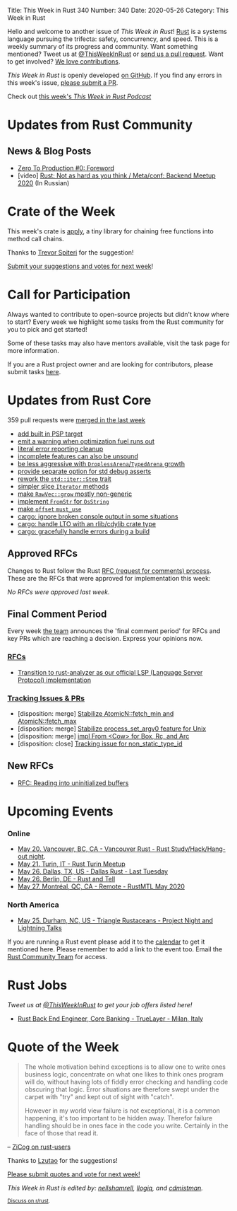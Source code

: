 Title: This Week in Rust 340
Number: 340
Date: 2020-05-26
Category: This Week in Rust

Hello and welcome to another issue of *This Week in Rust*!
[Rust](http://rust-lang.org) is a systems language pursuing the trifecta: safety, concurrency, and speed.
This is a weekly summary of its progress and community.
Want something mentioned? Tweet us at [@ThisWeekInRust](https://twitter.com/ThisWeekInRust) or [send us a pull request](https://github.com/cmr/this-week-in-rust).
Want to get involved? [We love contributions](https://github.com/rust-lang/rust/blob/master/CONTRIBUTING.md).

*This Week in Rust* is openly developed [on GitHub](https://github.com/cmr/this-week-in-rust).
If you find any errors in this week's issue, [please submit a PR](https://github.com/cmr/this-week-in-rust/pulls).

Check out [this week's *This Week in Rust Podcast*]()

# Updates from Rust Community

## News & Blog Posts

* [Zero To Production #0: Foreword](https://www.lpalmieri.com/posts/2020-05-24-zero-to-production-0-foreword/)
* [video] [Rust: Not as hard as you think / Meta/conf: Backend Meetup 2020](https://www.youtube.com/watch?v=n3kyvMVck_M) (In Russian)

# Crate of the Week

This week's crate is [apply](https://crates.io/crates/apply), a tiny library for chaining free functions into method call chains.

Thanks to [Trevor Spiteri](https://users.rust-lang.org/t/crate-of-the-week/2704/769) for the suggestion!

[Submit your suggestions and votes for next week][submit_crate]!

[submit_crate]: https://users.rust-lang.org/t/crate-of-the-week/2704

# Call for Participation

Always wanted to contribute to open-source projects but didn't know where to start?
Every week we highlight some tasks from the Rust community for you to pick and get started!

Some of these tasks may also have mentors available, visit the task page for more information.

If you are a Rust project owner and are looking for contributors, please submit tasks [here][guidelines].

[guidelines]: https://users.rust-lang.org/t/twir-call-for-participation/4821

# Updates from Rust Core

359 pull requests were [merged in the last week][merged]

[merged]: https://github.com/search?q=is%3Apr+org%3Arust-lang+is%3Amerged+merged%3A2020-05-11..2020-05-18

* [add built in PSP target](https://github.com/rust-lang/rust/pull/72062)
* [emit a warning when optimization fuel runs out](https://github.com/rust-lang/rust/pull/72067)
* [literal error reporting cleanup](https://github.com/rust-lang/rust/pull/72047)
* [incomplete features can also be unsound](https://github.com/rust-lang/rust/pull/72045)
* [be less aggressive with `DroplessArena`/`TypedArena` growth](https://github.com/rust-lang/rust/pull/71872)
* [provide separate option for std debug asserts](https://github.com/rust-lang/rust/pull/72146)
* [rework the `std::iter::Step` trait](https://github.com/rust-lang/rust/pull/69659)
* [simpler slice `Iterator` methods](https://github.com/rust-lang/rust/pull/72166)
* [make `RawVec::grow` mostly non-generic](https://github.com/rust-lang/rust/pull/72013)
* [implement `FromStr` for `OsString`](https://github.com/rust-lang/rust/pull/71662)
* [make `offset` `must_use`](https://github.com/rust-lang/rust/pull/72143)
* [cargo: ignore broken console output in some situations](https://github.com/rust-lang/cargo/pull/8236)
* [cargo: handle LTO with an rlib/cdylib crate type](https://github.com/rust-lang/cargo/pull/8254)
* [cargo: gracefully handle errors during a build](https://github.com/rust-lang/cargo/pull/8247)

## Approved RFCs

Changes to Rust follow the Rust [RFC (request for comments) process](https://github.com/rust-lang/rfcs#rust-rfcs). These
are the RFCs that were approved for implementation this week:

*No RFCs were approved last week.*

## Final Comment Period

Every week [the team](https://www.rust-lang.org/team.html) announces the
'final comment period' for RFCs and key PRs which are reaching a
decision. Express your opinions now.

### [RFCs](https://github.com/rust-lang/rfcs/labels/final-comment-period)

* [Transition to rust-analyzer as our official LSP (Language Server Protocol) implementation](https://github.com/rust-lang/rfcs/pull/2912)

### [Tracking Issues & PRs](https://github.com/rust-lang/rust/labels/final-comment-period)

* [disposition: merge] [Stabilize AtomicN::fetch_min and AtomicN::fetch_max](https://github.com/rust-lang/rust/pull/72324)
* [disposition: merge] [Stabilize process_set_argv0 feature for Unix](https://github.com/rust-lang/rust/pull/72123)
* [disposition: merge] [impl From <Cow\> for Box, Rc, and Arc](https://github.com/rust-lang/rust/pull/71447)
* [disposition: close] [Tracking issue for non_static_type_id](https://github.com/rust-lang/rust/issues/41875)

## New RFCs
* [RFC: Reading into uninitialized buffers](https://github.com/rust-lang/rfcs/pull/2930)

# Upcoming Events

### Online
* [May 20. Vancouver, BC, CA - Vancouver Rust - Rust Study/Hack/Hang-out night](https://www.meetup.com/Vancouver-Rust/events/qnrgnrybchbbc/).
* [May 21. Turin, IT - Rust Turin Meetup](https://community.mozilla.org/events/gruppo-di-studio-di-rust/)
* [May 26. Dallas, TX, US - Dallas Rust - Last Tuesday](https://www.meetup.com/Dallas-Rust/events/nppvrrybchbjc/)
* [May 26. Berlin, DE - Rust and Tell](https://www.meetup.com/Rust-Berlin/events/270319545/)
* [May 27. Montréal, QC, CA - Remote - RustMTL May 2020](https://www.meetup.com/Rust-Montreal/events/270635425)


### North America
* [May 25. Durham, NC, US - Triangle Rustaceans - Project Night and Lightning Talks](https://www.meetup.com/triangle-rustaceans/events/mfglwpybchbhc/)


If you are running a Rust event please add it to the [calendar] to get
it mentioned here. Please remember to add a link to the event too.
Email the [Rust Community Team][community] for access.

[calendar]: https://www.google.com/calendar/embed?src=apd9vmbc22egenmtu5l6c5jbfc%40group.calendar.google.com
[community]: mailto:community-team@rust-lang.org

# Rust Jobs

*Tweet us at [@ThisWeekInRust](https://twitter.com/ThisWeekInRust) to get your job offers listed here!*

* [Rust Back End Engineer, Core Banking - TrueLayer - Milan, Italy](https://apply.workable.com/truelayer/j/37748BA121/)

# Quote of the Week

> The whole motivation behind exceptions is to allow one to write ones business logic, concentrate on what one likes to think ones program will do, without having lots of fiddly error checking and handling code obscuring that logic. Error situations are therefore swept under the carpet with "try" and kept out of sight with "catch".
>
> However in my world view failure is not exceptional, it is a common happening, it's too important to be hidden away. Therefor failure handling should be in ones face in the code you write. Certainly in the face of those that read it.

– [ZiCog on rust-users](https://users.rust-lang.org/t/did-rust-make-the-right-choice-about-error-handling/41736/29)

Thanks to [Lzutao](https://users.rust-lang.org/t/twir-quote-of-the-week/328/872) for the suggestions!

[Please submit quotes and vote for next week!](https://users.rust-lang.org/t/twir-quote-of-the-week/328)

*This Week in Rust is edited by: [nellshamrell](https://github.com/nellshamrell), [llogiq](https://github.com/llogiq), and [cdmistman](https://github.com/cdmistman).*

<small>[Discuss on r/rust](https://www.reddit.com/r/rust/comments/gmyv8h/this_week_in_rust_339/).</small>
